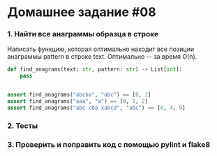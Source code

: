 # Домашнее задание #08

### 1. Найти все анаграммы образца в строке
Написать функцию, которая оптимально находит все позиции анаграммы pattern в строке text.
Оптимально -- за время O(n).

```python
def find_anagrams(text: str, pattern: str) -> List[int]:
    pass


assert find_anagrams("abcba", "abc") == [0, 2]
assert find_anagrams("aaa", "a") == [0, 1, 2]
assert find_anagrams("abc cba xabcd", "abc") == [0, 4, 9]
```

### 2. Тесты

### 3. Проверить и поправить код с помощью pylint и flake8
